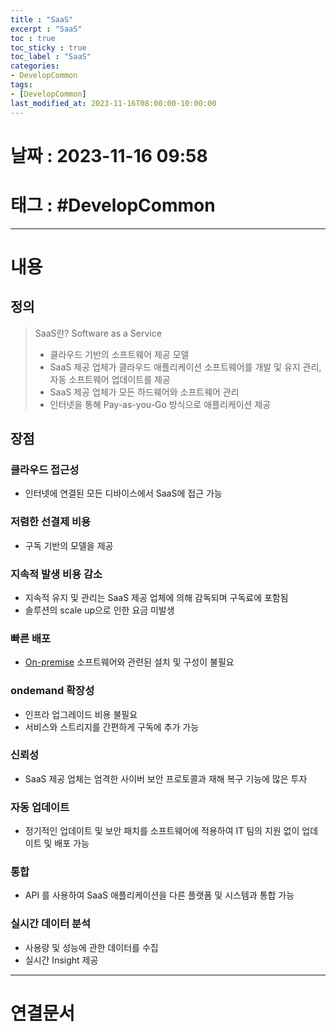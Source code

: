 ```yaml
---
title : "SaaS"
excerpt : "SaaS"
toc : true
toc_sticky : true
toc_label : "SaaS"
categories:
- DevelopCommon
tags:
- [DevelopCommon]
last_modified_at: 2023-11-16T08:00:00-10:00:00
---
```


# 날짜 : 2023-11-16 09:58

# 태그 : #DevelopCommon
---

# 내용

## 정의
> SaaS란?
> Software as a Service
> - 클라우드 기반의 소프트웨어 제공 모델
> - SaaS 제공 업체가 클라우드 애플리케이션 소프트웨어를 개발 및 유지 관리, 자동 소프트웨어 업데이트를 제공
> - SaaS 제공 업체가 모든 하드웨어와 소프트웨어 관리
> - 인터넷을 통해 Pay-as-you-Go 방식으로 애플리케이션 제공

## 장점

### 클라우드 접근성
- 인터넷에 연결된 모든 디바이스에서 SaaS에 접근 가능

### 저렴한 선결제 비용
- 구독 기반의 모델을 제공

### 지속적 발생 비용 감소
- 지속적 유지 및 관리는 SaaS 제공 업체에 의해 감독되며 구독료에 포함됨
- 솔루션의 scale up으로 인한 요금 미발생

### 빠른 배포
- [On-premise](../../developcommon/developcommon-On-premise) 소프트웨어와 관련된 설치 및 구성이 불필요

### ondemand 확장성
- 인프라 업그레이드 비용 불필요
- 서비스와 스트리지를 간편하게 구독에 추가 가능

### 신뢰성
- SaaS 제공 업체는 엄격한 사이버 보안 프로토콜과 재해 복구 기능에 많은 투자

### 자동 업데이트
- 정기적인 업데이트 및 보안 패치를 소프트웨어에 적용하여 IT 팀의 지원 없이 업데이트 및 배포 가능

### 통합
- API 를 사용하여 SaaS 애플리케이션을 다른 플랫폼 및 시스템과 통합 가능

### 실시간 데이터 분석
- 사용량 및 성능에 관한 데이터를 수집
- 실시간 Insight 제공

---

# 연결문서
